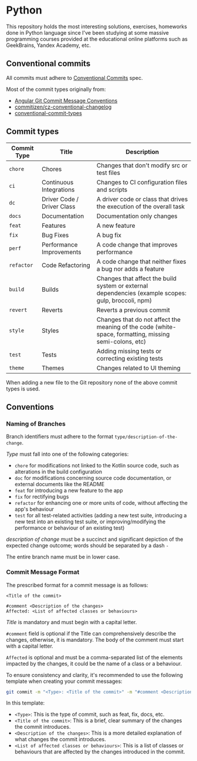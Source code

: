 # Python

This repository holds the most interesting solutions, exercises, homeworks done in Python language since I've been studying at some massive programming courses provided at the educational online platforms such as GeekBrains, Yandex Academy, etc.

## Conventional commits

All commits must adhere to [Conventional Commits](https://www.conventionalcommits.org/en/v1.0.0/) spec.

Most of the commit types originally from:
* [Angular Git Commit Message Conventions](https://github.com/angular/angular/blob/master/CONTRIBUTING.md#type)
* [commitizen/cz-conventional-changelog](https://github.com/commitizen/cz-conventional-changelog)
* [conventional-commit-types](https://github.com/commitizen/conventional-commit-types)

## Commit types

| Commit Type | Title                     | Description                                                                                                 |
| ----------- | ------------------------- | ----------------------------------------------------------------------------------------------------------- |
| `chore`     | Chores                    | Changes that don't modify src or test files                                                                 |
| `ci`        | Continuous Integrations   | Changes to CI configuration files and scripts                                                               |
| `dc`        | Driver Code / Driver Class| A driver code or class that drives the execution of the overall task                                        |
| `docs`      | Documentation             | Documentation only changes                                                                                  |
| `feat`      | Features                  | A new feature                                                                                               |
| `fix`       | Bug Fixes                 | A bug fix                                                                                                   |
| `perf`      | Performance Improvements  | A code change that improves performance                                                                     |
| `refactor`  | Code Refactoring          | A code change that neither fixes a bug nor adds a feature                                                   |
| `build`     | Builds                    | Changes that affect the build system or external dependencies (example scopes: gulp, broccoli, npm)         |
| `revert`    | Reverts                   | Reverts a previous commit                                                                                   |
| `style`     | Styles                    | Changes that do not affect the meaning of the code (white-space, formatting, missing semi-colons, etc)      |
| `test`      | Tests                     | Adding missing tests or correcting existing tests                                                           |
| `theme`     | Themes                    | Changes related to UI theming                                                                               |

When adding a new file to the Git repository none of the above commit types is used.

## Conventions

### Naming of Branches

Branch identifiers must adhere to the format `type/description-of-the-change`.

*Type* must fall into one of the following categories:

* `chore` for modifications not linked to the Kotlin source code, such as alterations in the build configuration
* `doc` for modifications concerning source code documentation, or external documents like the README
* `feat` for introducing a new feature to the app
* `fix` for rectifying bugs
* `refactor` for enhancing one or more units of code, without affecting the app's behaviour
* `test` for all test-related activities (adding a new test suite, introducing a new test into an existing test suite, or improving/modifying the performance or behaviour of an existing test)

_description of change_ must be a succinct and significant depiction of the expected change outcome; words should be separated by a dash `-`

The entire branch name must be in lower case.

### Commit Message Format

The prescribed format for a commit message is as follows:

```
<Title of the commit>

#comment <Description of the changes>
Affected: <List of affected classes or behaviours>
```

_Title_ is mandatory and must begin with a capital letter.

`#comment` field is optional if the Title can comprehensively describe the changes, otherwise, it is mandatory. The body of the comment must start with a capital letter.

`Affected` is optional and must be a comma-separated list of the elements impacted by the changes, it could be the name of a class or a behaviour.

To ensure consistency and clarity, it's recommended to use the following template when creating your commit messages:

```bash
git commit -m "<Type>: <Title of the commit>" -m "#comment <Description of the changes>" -m "Affected: <List of affected classes or behaviours>"
```

In this template:

* `<Type>`: This is the type of commit, such as feat, fix, docs, etc.
* `<Title of the commit>`: This is a brief, clear summary of the changes the commit introduces.
* `<Description of the changes>`: This is a more detailed explanation of what changes the commit introduces.
* `<List of affected classes or behaviours>`: This is a list of classes or behaviours that are affected by the changes introduced in the commit.
